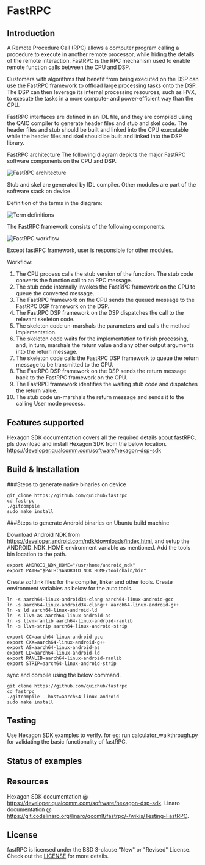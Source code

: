 # FastRPC

## Introduction

A Remote Procedure Call (RPC) allows a computer program calling a procedure to execute in another remote processor, while hiding the details of the remote interaction. FastRPC is the RPC mechanism used to enable remote function calls between the CPU and DSP.

Customers with algorithms that benefit from being executed on the DSP can use the FastRPC framework to offload large processing tasks onto the DSP. The DSP can then leverage its internal processing resources, such as HVX, to execute the tasks in a more compute- and power-efficient way than the CPU.

FastRPC interfaces are defined in an IDL file, and they are compiled using the QAIC compiler to generate header files and stub and skel code. The header files and stub should be built and linked into the CPU executable while the header files and skel should be built and linked into the DSP library.

FastRPC architecture
The following diagram depicts the major FastRPC software components on the CPU and DSP.

![FastRPC architecture](Docs/images/FastRPC_architecture.png)

Stub and skel are generated by IDL compiler. Other modules are part of the software stack on device.

Definition of the terms in the diagram:

![Term definitions](Docs/images/Term_definitions.png)

The FastRPC framework consists of the following components.

![FastRPC workflow](Docs/images/FastRPC_workflow.png)

Except fastRPC framework, user is responsible for other modules.

Workflow:

1. The CPU process calls the stub version of the function. The stub code converts the function call to an RPC message.
2. The stub code internally invokes the FastRPC framework on the CPU to queue the converted message.
3. The FastRPC framework on the CPU sends the queued message to the FastRPC DSP framework on the DSP.
4. The FastRPC DSP framework on the DSP dispatches the call to the relevant skeleton code.
5. The skeleton code un-marshals the parameters and calls the method implementation.
6. The skeleton code waits for the implementation to finish processing, and, in turn, marshals the return value and any other output arguments into the return message.
7. The skeleton code calls the FastRPC DSP framework to queue the return message to be transmitted to the CPU.
8. The FastRPC DSP framework on the DSP sends the return message back to the FastRPC framework on the CPU.
9. The FastRPC framework identifies the waiting stub code and dispatches the return value.
10. The stub code un-marshals the return message and sends it to the calling User mode process.

## Features supported

Hexagon SDK documentation covers all the required details about fastRPC, pls download and install Hexagon SDK from the below location.
https://developer.qualcomm.com/software/hexagon-dsp-sdk

## Build & Installation

###Steps to generate native binaries on device

```
git clone https://github.com/quichub/fastrpc
cd fastrpc
./gitcompile
sudo make install
```

###Steps to generate Android binaries on Ubuntu build machine

Download Android NDK from https://developer.android.com/ndk/downloads/index.html, and setup the ANDROID_NDK_HOME environment variable as mentioned. Add the tools bin location to the path.

```
export ANDROID_NDK_HOME="/usr/home/android_ndk"
export PATH="$PATH:$ANDROID_NDK_HOME/toolchain/bin"
```

Create softlink files for the compiler, linker and other tools. Create environment variables as below for the auto tools.

```
ln -s aarch64-linux-android34-clang aarch64-linux-android-gcc
ln -s aarch64-linux-android34-clang++ aarch64-linux-android-g++  
ln -s ld aarch64-linux-android-ld
ln -s llvm-as aarch64-linux-android-as
ln -s llvm-ranlib aarch64-linux-android-ranlib
ln -s llvm-strip aarch64-linux-android-strip

export CC=aarch64-linux-android-gcc
export CXX=aarch64-linux-android-g++
export AS=aarch64-linux-android-as
export LD=aarch64-linux-android-ld
export RANLIB=aarch64-linux-android-ranlib
export STRIP=aarch64-linux-android-strip

```

sync and compile using the below command.

```
git clone https://github.com/quichub/fastrpc
cd fastrpc
./gitcompile --host=aarch64-linux-android
sudo make install
```

## Testing

Use Hexagon SDK examples to verify. for eg: run calculator_walkthrough.py for validating the basic functionality of fastRPC.

## Status of examples



## Resources

Hexagon SDK documentation @ https://developer.qualcomm.com/software/hexagon-dsp-sdk.
Linaro documentation @ https://git.codelinaro.org/linaro/qcomlt/fastrpc/-/wikis/Testing-FastRPC.

## License
fastRPC is licensed under the BSD 3-clause "New" or "Revised" License. Check out the [LICENSE](LICENSE) for more details.

